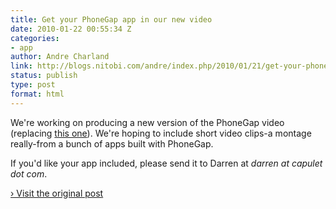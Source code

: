 ```yaml
---
title: Get your PhoneGap app in our new video
date: 2010-01-22 00:55:34 Z
categories:
- app
author: Andre Charland
link: http://blogs.nitobi.com/andre/index.php/2010/01/21/get-your-phonegap-app-in-our-new-video/
status: publish
type: post
format: html
---
```


We're working on producing a new version of the PhoneGap video (replacing [this one](http://blip.tv/file/1850261/)). We're hoping to include short video clips-a montage really-from a bunch of apps built with PhoneGap.

If you'd like your app included, please send it to Darren at _darren at capulet dot com_.

[› Visit the original post](http://blogs.nitobi.com/andre/index.php/2010/01/21/get-your-phonegap-app-in-our-new-video/)
